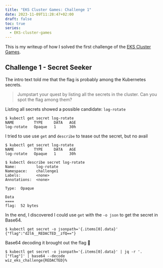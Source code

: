 ```yaml
---
title: "EKS Cluster Games: Challenge 1"
date: 2023-11-09T11:28:47+02:00
draft: false
toc: true
series:
  - EKS-cluster-games
---
```


This is my writeup of how I solved the first challenge of the [EKS Cluster Games](https://eksclustergames.com/).

## Challenge 1 - Secret Seeker

The intro text told me that the flag is probably among the Kubernetes secrets.

> Jumpstart your quest by listing all the secrets in the cluster. Can you spot the flag among them?

Listing all secrets showed a possible candidate: `log-rotate`

```shell
$ kubectl get secret log-rotate
NAME         TYPE     DATA   AGE
log-rotate   Opaque   1      30h
```

I tried to use use `get` and `describe` to tease out the secret, but no avail

```shell
$ kubectl get secret log-rotate
NAME         TYPE     DATA   AGE
log-rotate   Opaque   1      30h

$ kubectl describe secret log-rotate
Name:         log-rotate
Namespace:    challenge1
Labels:       <none>
Annotations:  <none>

Type:  Opaque

Data
====
flag:  52 bytes
```

In the end, I discovered I could use `get` with the `-o json` to get the secret in Base64.

```shell
$ kubectl get secret -o jsonpath='{.items[0].data}'
{"flag":"d2l6__REDACTED__zfQ=="}
```

Base64 decoding it brought out the flag :rocket:

```shell
$ kubectl get secret -o jsonpath='{.items[0].data}' | jq -r '.["flag"]' | base64 --decode
wiz_eks_challenge{REDACTED}%
```
